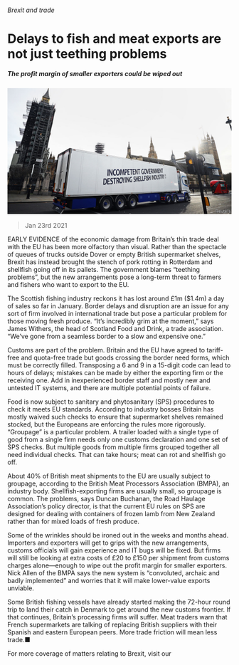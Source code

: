###### Brexit and trade

# Delays to fish and meat exports are not just teething problems 

##### The profit margin of smaller exporters could be wiped out 

![image](images/20210123_brp006.jpg) 

> Jan 23rd 2021 


EARLY EVIDENCE of the economic damage from Britain’s thin trade deal with the EU has been more olfactory than visual. Rather than the spectacle of queues of trucks outside Dover or empty British supermarket shelves, Brexit has instead brought the stench of pork rotting in Rotterdam and shellfish going off in its pallets. The government blames “teething problems”, but the new arrangements pose a long-term threat to farmers and fishers who want to export to the EU.


The Scottish fishing industry reckons it has lost around £1m ($1.4m) a day of sales so far in January. Border delays and disruption are an issue for any sort of firm involved in international trade but pose a particular problem for those moving fresh produce. “It’s incredibly grim at the moment,” says James Withers, the head of Scotland Food and Drink, a trade association. “We’ve gone from a seamless border to a slow and expensive one.”



Customs are part of the problem. Britain and the EU have agreed to tariff-free and quota-free trade but goods crossing the border need forms, which must be correctly filled. Transposing a 6 and 9 in a 15-digit code can lead to hours of delays; mistakes can be made by either the exporting firm or the receiving one. Add in inexperienced border staff and mostly new and untested IT systems, and there are multiple potential points of failure.


Food is now subject to sanitary and phytosanitary (SPS) procedures to check it meets EU standards. According to industry bosses Britain has mostly waived such checks to ensure that supermarket shelves remained stocked, but the Europeans are enforcing the rules more rigorously. “Groupage” is a particular problem. A trailer loaded with a single type of good from a single firm needs only one customs declaration and one set of SPS checks. But multiple goods from multiple firms grouped together all need individual checks. That can take hours; meat can rot and shellfish go off.


About 40% of British meat shipments to the EU are usually subject to groupage, according to the British Meat Processors Association (BMPA), an industry body. Shellfish-exporting firms are usually small, so groupage is common. The problems, says Duncan Buchanan, the Road Haulage Association’s policy director, is that the current EU rules on SPS are designed for dealing with containers of frozen lamb from New Zealand rather than for mixed loads of fresh produce.


Some of the wrinkles should be ironed out in the weeks and months ahead. Importers and exporters will get to grips with the new arrangements, customs officials will gain experience and IT bugs will be fixed. But firms will still be looking at extra costs of £20 to £150 per shipment from customs charges alone—enough to wipe out the profit margin for smaller exporters. Nick Allen of the BMPA says the new system is “convoluted, archaic and badly implemented” and worries that it will make lower-value exports unviable.


Some British fishing vessels have already started making the 72-hour round trip to land their catch in Denmark to get around the new customs frontier. If that continues, Britain’s processing firms will suffer. Meat traders warn that French supermarkets are talking of replacing British suppliers with their Spanish and eastern European peers. More trade friction will mean less trade.■


For more coverage of matters relating to Brexit, visit our 

